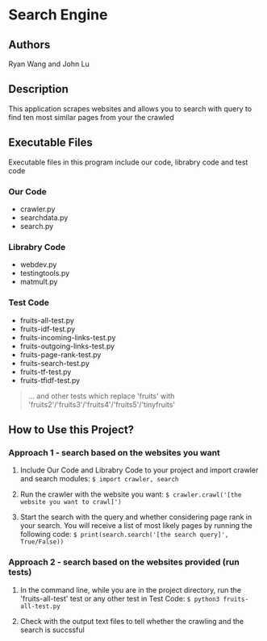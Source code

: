 # Search Engine

## Authors

Ryan Wang and John Lu

## Description

This application scrapes websites and allows you to search with query to find ten most similar pages from your the crawled

## Executable Files

Executable files in this program include our code, librabry code and test code

### Our Code
- crawler.py
- searchdata.py
- search.py

### Librabry Code
- webdev.py
- testingtools.py
- matmult.py

### Test Code
- fruits-all-test.py
- fruits-idf-test.py
- fruits-incoming-links-test.py
- fruits-outgoing-links-test.py
- fruits-page-rank-test.py
- fruits-search-test.py
- fruits-tf-test.py
- fruits-tfidf-test.py

> ... and other tests which replace 'fruits' with 'fruits2'/'fruits3'/'fruits4'/'fruits5'/'tinyfruits'

## How to Use this Project?

### Approach 1 - search based on the websites you want

1. Include Our Code and Librabry Code to your project and import crawler and search modules: `$ import crawler, search`

2. Run the crawler with the website you want: `$ crawler.crawl('[the website you want to crawl]')`

3. Start the search with the query and whether considering page rank in your search. You will receive a list of most likely pages by running the following code: `$ print(search.search('[the search query]', True/False))`

### Approach 2 - search based on the websites provided (run tests)

1. In the command line, while you are in the project directory, run the 'fruits-all-test' test or any other test in Test Code: `$ python3 fruits-all-test.py`

2. Check with the output text files to tell whether the crawling and the search is succssful